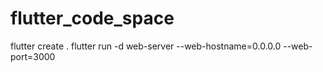 # flutter_code_space

flutter create .
flutter run  -d web-server --web-hostname=0.0.0.0 --web-port=3000
